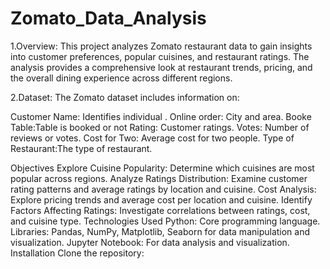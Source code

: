 # Zomato_Data_Analysis

1.Overview:
  This project analyzes Zomato restaurant data to gain insights into customer preferences, popular cuisines, and restaurant ratings. The analysis provides a comprehensive look at            restaurant trends, pricing, and the overall dining experience across different regions.

2.Dataset:
  The Zomato dataset includes information on:

  Customer Name: Identifies individual .
  Online order: City and area.
  Booke Table:Table is booked or not
  Rating: Customer ratings.
  Votes: Number of reviews or votes.
  Cost for Two: Average cost for two people.
  Type of Restaurant:The type of restaurant.
  
Objectives
Explore Cuisine Popularity: Determine which cuisines are most popular across regions.
Analyze Ratings Distribution: Examine customer rating patterns and average ratings by location and cuisine.
Cost Analysis: Explore pricing trends and average cost per location and cuisine.
Identify Factors Affecting Ratings: Investigate correlations between ratings, cost, and cuisine type.
Technologies Used
Python: Core programming language.
Libraries: Pandas, NumPy, Matplotlib, Seaborn for data manipulation and visualization.
Jupyter Notebook: For data analysis and visualization.
Installation
Clone the repository:
